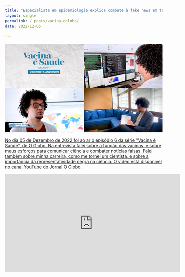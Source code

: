 ```yaml
---
title: "Especialista em epidemiologia explica combate à fake news em tempos de Covid-19"
layout: single
permalink: /_posts/vacina-oglobo/
date: 2022-12-05

---
```


<a href="https://andersonbrito.github.io/_posts/vacina-oglobo/"><img src="/assets/images/cover-oglobo1.png" width="700">

No dia 05 de Dezembro de 2022 foi ao ar o episódio 6 da série "Vacina é Saúde", de O Globo. Na entrevista falei sobre a função das vacinas, e sobre meus esforços para comunicar ciência e combater notícias falsas. Falei também sobre minha carreira, como me tornei um cientista, e sobre a importância da representatividade negra na ciência. O vídeo está disponível no canal YouTube do [Jornal O Globo](https://youtu.be/egxUboq1Qx8?t=32).


<iframe width="560" height="315" src="https://www.youtube.com/embed/egxUboq1Qx8?start=32" title="YouTube video player" frameborder="0" allow="accelerometer; autoplay; clipboard-write; encrypted-media; gyroscope; picture-in-picture; web-share" allowfullscreen></iframe>